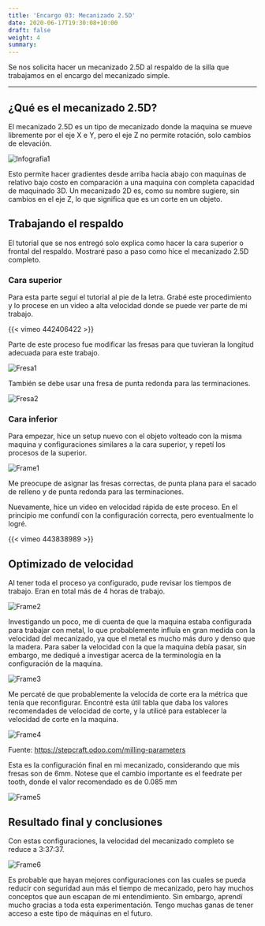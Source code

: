 ```yaml
---
title: 'Encargo 03: Mecanizado 2.5D'
date: 2020-06-17T19:30:08+10:00
draft: false
weight: 4
summary: 
---
```


Se nos solicita hacer un mecanizado 2.5D al respaldo de la silla que trabajamos en el encargo del mecanizado simple.

---

## ¿Qué es el mecanizado 2.5D?

El mecanizado 2.5D es un tipo de mecanizado donde la maquina se mueve libremente por el eje X e Y, pero el eje Z no permite rotación, solo cambios de elevación.

![Infografia1](/img/Mecanizado_2.5D/Ejemplo_de_limitaciones_del_mecanizado_2.5D.jpg)

Esto permite hacer gradientes desde arriba hacia abajo con maquinas de relativo bajo costo en comparación a una maquina con completa capacidad de maquinado 3D.
Un mecanizado 2D es, como su nombre sugiere, sin cambios en el eje Z, lo que significa que es un corte en un objeto.

## Trabajando el respaldo

El tutorial que se nos entregó solo explica como hacer la cara superior o frontal del respaldo. Mostraré paso a paso como hice el mecanizado 2.5D completo.

### Cara superior

Para esta parte seguí el tutorial al pie de la letra. Grabé este procedimiento y lo procese en un video a alta velocidad donde se puede ver parte de mi trabajo.

{{< vimeo 442406422 >}}

Parte de este proceso fue modificar las fresas para que tuvieran la longitud adecuada para este trabajo.

![Fresa1](/img/Mecanizado_2.5D/fresa1.png)

También se debe usar una fresa de punta redonda para las terminaciones.

![Fresa2](/img/Mecanizado_2.5D/fresa2.png)

### Cara inferior

Para empezar, hice un setup nuevo con el objeto volteado con la misma maquina y configuraciones similares a la cara superior, y repetí los procesos de la superior.

![Frame1](/img/Mecanizado_2.5D/frame1.png)

Me preocupe de asignar las fresas correctas, de punta plana para el sacado de relleno y de punta redonda para las terminaciones.

Nuevamente, hice un video en velocidad rápida de este proceso. En el principio me confundí con la configuración correcta, pero eventualmente lo logré.

{{< vimeo 443838989 >}}

## Optimizado de velocidad

Al tener toda el proceso ya configurado, pude revisar los tiempos de trabajo. Eran en total más de 4 horas de trabajo.

![Frame2](/img/Mecanizado_2.5D/frame2.png)

Investigando un poco, me di cuenta de que la maquina estaba configurada para trabajar con metal, lo que probablemente influía en gran medida con la velocidad del mecanizado, ya que el metal es mucho más duro y denso que la madera. Para saber la velocidad con la que la maquina debía pasar, sin embargo, me dediqué a investigar acerca de la terminología en la configuración de la maquina.

![Frame3](/img/Mecanizado_2.5D/frame3.png)

Me percaté de que probablemente la velocida de corte era la métrica que tenía que reconfigurar. Encontré esta útil tabla que daba los valores recomendades de velocidad de corte, y la utilicé para establecer la velocidad de corte en la maquina.

![Frame4](/img/Mecanizado_2.5D/frame4.png)

Fuente: https://stepcraft.odoo.com/milling-parameters

Esta es la configuración final en mi mecanizado, considerando que mis fresas son de 6mm. Notese que el cambio importante es el feedrate per tooth, donde el valor recomendado es de 0.085 mm

![Frame5](/img/Mecanizado_2.5D/frame5.png)

## Resultado final y conclusiones

Con estas configuraciones, la velocidad del mecanizado completo se reduce a 3:37:37.

![Frame6](/img/Mecanizado_2.5D/frame6.png)

Es probable que hayan mejores configuraciones con las cuales se pueda reducir con seguridad aun más el tiempo de mecanizado, pero hay muchos conceptos que aun escapan de mi entendimiento. Sin embargo, aprendí mucho gracias a toda esta experimentación. Tengo muchas ganas de tener acceso a este tipo de máquinas en el futuro.